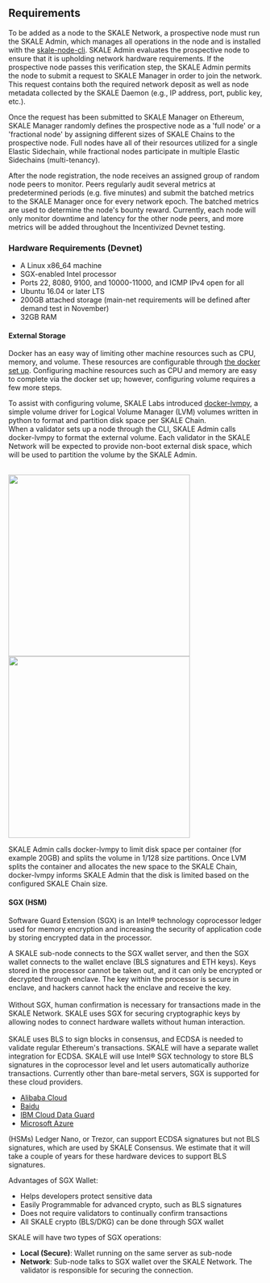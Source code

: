 ## Requirements

To be added as a node to the SKALE Network, a prospective node must run the SKALE Admin, which manages all operations in the node and is installed with the [skale-node-cli](/validators/validator-cli). SKALE Admin evaluates the prospective node to ensure that it is upholding network hardware requirements. If the prospective node passes this verification step, the SKALE Admin permits the node to submit a request to SKALE Manager in order to join the network. This request contains both the required network deposit as well as node metadata collected by the SKALE Daemon (e.g., IP address, port, public key, etc.).  

Once the request has been submitted to SKALE Manager on Ethereum, SKALE Manager randomly defines the prospective node as a 'full node' or a 'fractional node' by assigning different sizes of SKALE Chains to the prospective node. Full nodes have all of their resources utilized for a single Elastic Sidechain, while fractional nodes participate in multiple Elastic Sidechains (multi-tenancy).  

After the node registration, the node receives an assigned group of random node peers to monitor. Peers regularly audit several metrics at predetermined periods (e.g. five minutes) and submit the batched metrics to the SKALE Manager once for every network epoch. The batched metrics are used to determine the node's bounty reward. Currently, each node will only monitor downtime and latency for the other node peers, and more metrics will be added throughout the Incentivized Devnet testing.  

### Hardware Requirements (Devnet)

-   A Linux x86_64 machine
-   SGX-enabled Intel processor
-   Ports 22, 8080, 9100, and 10000-11000, and ICMP IPv4 open for all
-   Ubuntu 16.04 or later LTS
-   200GB attached storage (main-net requirements will be defined after demand test in November)
-   32GB RAM  

#### External Storage

Docker has an easy way of limiting other machine resources such as CPU, memory, and volume. These resources are configurable through [the docker set up](https://docs.docker.com/config/containers/resource_constraints/?source=post_page-----9859682f4147----------------------). Configuring machine resources such as CPU and memory are easy to complete via the docker set up; however, configuring volume requires a few more steps.  

To assist with configuring volume, SKALE Labs introduced [docker-lvmpy](https://github.com/skalenetwork/docker-lvmpy), a simple volume driver for Logical Volume Manager (LVM) volumes written in python to format and partition disk space per SKALE Chain. 
‍  
When a validator sets up a node through the CLI, SKALE Admin calls docker-lvmpy to format the external volume. Each validator in the SKALE Network will be expected to provide non-boot external disk space, which will be used to partition the volume by the SKALE Admin.  
‍  

<img src="https://assets.website-files.com/5be05ae542686c4ebf192462/5d9ce199ca4f18fa76e29ca0_Screen%20Shot%202019-10-08%20at%2012.19.30%20PM.png" width="360" /> <img src="https://assets.website-files.com/5be05ae542686c4ebf192462/5d9ce198d4f7a4dcff8cd609_Screen%20Shot%202019-10-08%20at%2012.19.46%20PM.png" width="360" /> 

SKALE Admin calls docker-lvmpy to limit disk space per container (for example 20GB) and splits the volume in 1/128 size partitions. Once LVM splits the container and allocates the new space to the SKALE Chain, docker-lvmpy informs SKALE Admin that the disk is limited based on the configured SKALE Chain size.  

#### SGX (HSM)

Software Guard Extension (SGX) is an Intel® technology coprocessor ledger used for memory encryption and increasing the security of application code by storing encrypted data in the processor.  

A SKALE sub-node connects to the SGX wallet server, and then the SGX wallet connects to the wallet enclave (BLS signatures and ETH keys). Keys stored in the processor cannot be taken out, and it can only be encrypted or decrypted through enclave. The key within the processor is secure in enclave, and hackers cannot hack the enclave and receive the key.  
‍  
Without SGX, human confirmation is necessary for transactions made in the SKALE Network. SKALE uses SGX for securing cryptographic keys by allowing nodes to connect hardware wallets without human interaction.  
‍  
SKALE uses BLS to sign blocks in consensus, and ECDSA  is needed to validate regular Ethereum's transactions. SKALE will have a separate wallet integration for ECDSA. SKALE will use Intel® SGX technology to store BLS signatures in the coprocessor level and let users automatically authorize transactions. Currently other than bare-metal servers, SGX is supported for these cloud providers.  

-   ‍[Alibaba Cloud](https://www.alibabacloud.com/help/doc-detail/108507.html?spm=a2c5t.10695662.1996646101.searchclickresult.84d1a80dPBX0Di)[‍](https://www.equinix.com/services/edge-services/smartkey/)  
-   [Baidu](https://www.equinix.com/services/edge-services/smartkey/)[‍](https://www.ibm.com/cloud/blog/data-use-protection-ibm-cloud-using-intel-sgx?mhsrc=ibmsearch_a&mhq=sgx)  
-   [IBM Cloud Data Guard](https://www.ibm.com/cloud/blog/data-use-protection-ibm-cloud-using-intel-sgx?mhsrc=ibmsearch_a&mhq=sgx)[](https://www.intel.com/content/www/us/en/architecture-and-technology/software-guard-extensions/microsoft-confidential-computing-sgx-video.html)  
-   [Microsoft Azure](https://www.intel.com/content/www/us/en/architecture-and-technology/software-guard-extensions/microsoft-confidential-computing-sgx-video.html)  

(HSMs) Ledger Nano, or Trezor, can support ECDSA signatures but not BLS signatures, which are used by SKALE Consensus. We estimate that it will take a couple of years for these hardware devices to support BLS signatures.[](https://www.intel.com/content/www/us/en/architecture-and-technology/software-guard-extensions/microsoft-confidential-computing-sgx-video.html)  

Advantages of SGX Wallet:  

-   Helps developers protect sensitive data  
-   Easily Programmable for advanced crypto, such as BLS signatures  
-   Does not require validators to continually confirm transactions  
-   All SKALE crypto (BLS/DKG) can be done through SGX wallet  

SKALE will have two types of SGX operations:

-   **Local (Secure)**: Wallet running on the same server as sub-node  
-   **Network**: Sub-node talks to SGX wallet over the SKALE Network. The validator is responsible for securing the connection.
